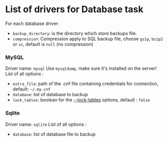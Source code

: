 # List of drivers for Database task

For each database driver:
 - `backup_directory`: is the directory which store backups file.
 - `compression`: Compression apply to SQL backup file, 
                  choose `gzip`, `bzip2` or `xz`, default is `null` (no compression)

### MySQL

Driver name: `mysql`
Use `mysqldump`, make sure it's installed on the server!
List of all options :
 - `extra_file`: path of the .cnf file containing credentials for connection, default: `~/.my.cnf`
 - `database`: list of database to backup
 - `lock_tables`: boolean for the [--lock-tables](https://dev.mysql.com/doc/refman/5.7/en/mysqldump.html#option_mysqldump_lock-tables) options, default : `false`


### Sqlite

Driver name: `sqlite`
List of all options :
 - `database`: list of database file to backup
